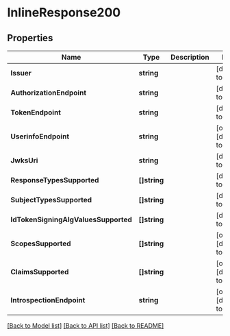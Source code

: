# InlineResponse200

## Properties
Name | Type | Description | Notes
------------ | ------------- | ------------- | -------------
**Issuer** | **string** |  | [default to null]
**AuthorizationEndpoint** | **string** |  | [default to null]
**TokenEndpoint** | **string** |  | [default to null]
**UserinfoEndpoint** | **string** |  | [optional] [default to null]
**JwksUri** | **string** |  | [default to null]
**ResponseTypesSupported** | **[]string** |  | [default to null]
**SubjectTypesSupported** | **[]string** |  | [default to null]
**IdTokenSigningAlgValuesSupported** | **[]string** |  | [default to null]
**ScopesSupported** | **[]string** |  | [optional] [default to null]
**ClaimsSupported** | **[]string** |  | [optional] [default to null]
**IntrospectionEndpoint** | **string** |  | [optional] [default to null]

[[Back to Model list]](../README.md#documentation-for-models) [[Back to API list]](../README.md#documentation-for-api-endpoints) [[Back to README]](../README.md)

